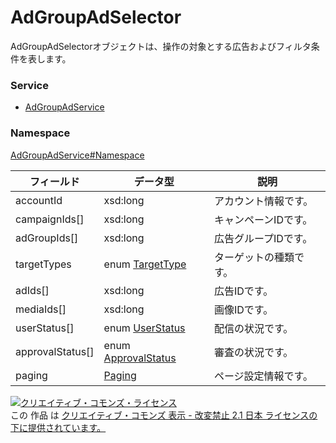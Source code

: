 # AdGroupAdSelector
AdGroupAdSelectorオブジェクトは、操作の対象とする広告およびフィルタ条件を表します。
### Service
+ [AdGroupAdService](../../services/AdGroupAdService.md)

### Namespace
[AdGroupAdService#Namespace](../../services/AdGroupAdService.md#namespace)

| フィールド | データ型 | 説明 |
|---|---|---|
| accountId| xsd:long| アカウント情報です。 |
| campaignIds[]| xsd:long| キャンペーンIDです。 |
| adGroupIds[]| xsd:long| 広告グループIDです。 |
| targetTypes| enum <a href="TargetType.md">TargetType</a>| ターゲットの種類です。 |
| adIds[]| xsd:long| 広告IDです。 |
| mediaIds[]| xsd:long| 画像IDです。 |
| userStatus[]| enum <a href="UserStatus.md">UserStatus</a>| 配信の状況です。 |
| approvalStatus[]| enum <a href="ApprovalStatus.md">ApprovalStatus</a>| 審査の状況です。 |
| paging| <a href="../Common/Paging.md">Paging</a>| ページ設定情報です。 |

<a rel="license" href="http://creativecommons.org/licenses/by-nd/2.1/jp/"><img alt="クリエイティブ・コモンズ・ライセンス" style="border-width:0" src="https://i.creativecommons.org/l/by-nd/2.1/jp/88x31.png" /></a><br />この 作品 は <a rel="license" href="http://creativecommons.org/licenses/by-nd/2.1/jp/">クリエイティブ・コモンズ 表示 - 改変禁止 2.1 日本 ライセンスの下に提供されています。</a>
